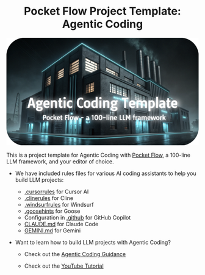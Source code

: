 <h1 align="center">Pocket Flow Project Template: Agentic Coding</h1>

<!-- Verified repo access, lint, and PR creation capabilities -->

<p align="center">
  <a href="https://github.com/The-Pocket/PocketFlow" target="_blank">
    <img 
      src="./assets/banner.png" width="800"
    />
  </a>
</p>

This is a project template for Agentic Coding with [Pocket Flow](https://github.com/The-Pocket/PocketFlow), a 100-line LLM framework, and your editor of choice.

- We have included rules files for various AI coding assistants to help you build LLM projects:
  - [.cursorrules](.cursorrules) for Cursor AI
  - [.clinerules](.clinerules) for Cline
  - [.windsurfrules](.windsurfrules) for Windsurf
  - [.goosehints](.goosehints) for Goose
  - Configuration in [.github](.github) for GitHub Copilot
  - [CLAUDE.md](CLAUDE.md) for Claude Code
  - [GEMINI.md](GEMINI.md) for Gemini
  
- Want to learn how to build LLM projects with Agentic Coding?

  - Check out the [Agentic Coding Guidance](https://the-pocket.github.io/PocketFlow/guide.html)
    
  - Check out the [YouTube Tutorial](https://www.youtube.com/@ZacharyLLM?sub_confirmation=1)
